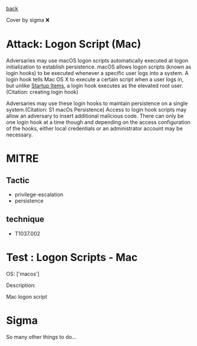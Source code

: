 [back](../index.md)

Cover by sigma :x: 

# Attack: Logon Script (Mac)

 Adversaries may use macOS logon scripts automatically executed at logon initialization to establish persistence. macOS allows logon scripts (known as login hooks) to be executed whenever a specific user logs into a system. A login hook tells Mac OS X to execute a certain script when a user logs in, but unlike [Startup Items](https://attack.mitre.org/techniques/T1037/005), a login hook executes as the elevated root user.(Citation: creating login hook)

Adversaries may use these login hooks to maintain persistence on a single system.(Citation: S1 macOs Persistence) Access to login hook scripts may allow an adversary to insert additional malicious code. There can only be one login hook at a time though and depending on the access configuration of the hooks, either local credentials or an administrator account may be necessary. 

# MITRE
## Tactic
  - privilege-escalation
  - persistence

## technique
  - T1037.002

# Test : Logon Scripts - Mac

OS: ['macos']

Description:

 Mac logon script


# Sigma

 So many other things to do...